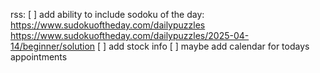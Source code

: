 ﻿rss:
[ ] add ability to include sodoku of the day:
https://www.sudokuoftheday.com/dailypuzzles
https://www.sudokuoftheday.com/dailypuzzles/2025-04-14/beginner/solution
[ ] add stock info
[ ] maybe add calendar for todays appointments
